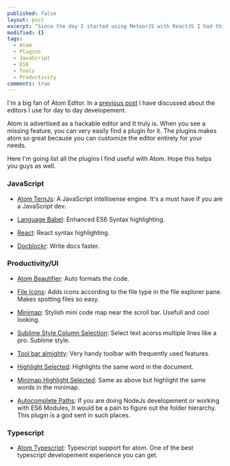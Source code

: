 ```yaml
---
published: false
layout: post
excerpt: "Since the day I started using MeteorJS with ReactJS I had this question unanwered, Should I Use Flux With Meteor and React?"
modified: {}
tags: 
  - Atom
  - Plugins
  - JavaScript
  - ES6
  - Tools
  - Productivity
comments: true
---
```


I'm a big fan of Atom Editor. In a [previous post](http://raathigesh.com/Code-Editors-I-Use/) I have discussed about the editors I use for day to day developement. 

Atom is advertised as a hackable editor and It truly is. When you see a missing feature, you can very easily find a plugin for it. The plugins makes atom so great because you can customize the editor entirely for your needs. 

Here I'm going list all the plugins I find useful with Atom. Hope this helps you guys as well.

### JavaScript
- [Atom TernJs](https://atom.io/packages/atom-beautify): A JavaScript intellisense engine. It's a must have if you are a JavaScript dev.

- [Language Babel](https://atom.io/packages/language-babel): Enhanced ES6 Syntax highlighting.

- [React](https://atom.io/packages/react): React syntax highlighting. 

- [Docblockr](https://atom.io/packages/docblockr): Write docs faster.

### Productivity/UI
- [Atom Beautifier](https://atom.io/packages/atom-beautify): Auto formats the code.

- [File Icons](https://atom.io/packages/file-icons): Adds icons according to the file type in the file explorer pane. Makes spotting files so easy.

- [Minimap](https://atom.io/packages/minimap): Stylish mini code map near the scroll bar. Usefull and cool looking.

- [Sublime Style Column Selection](https://atom.io/packages/Sublime-Style-Column-Selection): Select text acorss multiple lines like a pro. Sublime style.

- [Tool bar almighty](https://atom.io/packages/tool-bar-almighty): Very handy toolbar with frequently used features.

- [Highlight Selected](https://atom.io/packages/highlight-selected): Highlights the same word in the document.

- [Minimap Highlight Selected](https://atom.io/packages/minimap-highlight-selected): Same as above but highlight the same words in the minimap.

- [Autocomplete Paths](https://atom.io/packages/autocomplete-paths): If you are doing NodeJs developement or working with ES6 Modules, It would be a pain to figure out the folder hierarchy. This plugin is a god sent in such places.

### Typescript
- [Atom Typescript](https://atom.io/packages/atom-typescript): Typescript support for atom. One of the best typescript developement experience you can get.
















